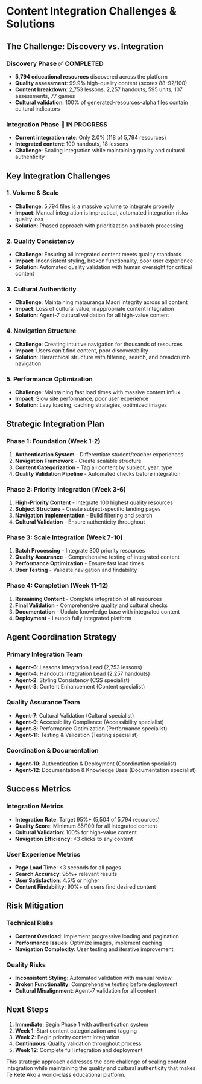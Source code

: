 # Content Integration Challenges & Solutions

## The Challenge: Discovery vs. Integration

### Discovery Phase ✅ COMPLETED
- **5,794 educational resources** discovered across the platform
- **Quality assessment**: 99.9% high-quality content (scores 88-92/100)
- **Content breakdown**: 2,753 lessons, 2,257 handouts, 595 units, 107 assessments, 77 games
- **Cultural validation**: 100% of generated-resources-alpha files contain cultural indicators

### Integration Phase 🔄 IN PROGRESS
- **Current integration rate**: Only 2.0% (118 of 5,794 resources)
- **Integrated content**: 100 handouts, 18 lessons
- **Challenge**: Scaling integration while maintaining quality and cultural authenticity

## Key Integration Challenges

### 1. Volume & Scale
- **Challenge**: 5,794 files is a massive volume to integrate properly
- **Impact**: Manual integration is impractical, automated integration risks quality loss
- **Solution**: Phased approach with prioritization and batch processing

### 2. Quality Consistency
- **Challenge**: Ensuring all integrated content meets quality standards
- **Impact**: Inconsistent styling, broken functionality, poor user experience
- **Solution**: Automated quality validation with human oversight for critical content

### 3. Cultural Authenticity
- **Challenge**: Maintaining mātauranga Māori integrity across all content
- **Impact**: Loss of cultural value, inappropriate content integration
- **Solution**: Agent-7 cultural validation for all high-value content

### 4. Navigation Structure
- **Challenge**: Creating intuitive navigation for thousands of resources
- **Impact**: Users can't find content, poor discoverability
- **Solution**: Hierarchical structure with filtering, search, and breadcrumb navigation

### 5. Performance Optimization
- **Challenge**: Maintaining fast load times with massive content influx
- **Impact**: Slow site performance, poor user experience
- **Solution**: Lazy loading, caching strategies, optimized images

## Strategic Integration Plan

### Phase 1: Foundation (Week 1-2)
1. **Authentication System** - Differentiate student/teacher experiences
2. **Navigation Framework** - Create scalable structure
3. **Content Categorization** - Tag all content by subject, year, type
4. **Quality Validation Pipeline** - Automated checks before integration

### Phase 2: Priority Integration (Week 3-6)
1. **High-Priority Content** - Integrate 100 highest quality resources
2. **Subject Structure** - Create subject-specific landing pages
3. **Navigation Implementation** - Build filtering and search
4. **Cultural Validation** - Ensure authenticity throughout

### Phase 3: Scale Integration (Week 7-10)
1. **Batch Processing** - Integrate 300 priority resources
2. **Quality Assurance** - Comprehensive testing of integrated content
3. **Performance Optimization** - Ensure fast load times
4. **User Testing** - Validate navigation and findability

### Phase 4: Completion (Week 11-12)
1. **Remaining Content** - Complete integration of all resources
2. **Final Validation** - Comprehensive quality and cultural checks
3. **Documentation** - Update knowledge base with integrated content
4. **Deployment** - Launch fully integrated platform

## Agent Coordination Strategy

### Primary Integration Team
- **Agent-6**: Lessons Integration Lead (2,753 lessons)
- **Agent-4**: Handouts Integration Lead (2,257 handouts)
- **Agent-2**: Styling Consistency (CSS specialist)
- **Agent-3**: Content Enhancement (Content specialist)

### Quality Assurance Team
- **Agent-7**: Cultural Validation (Cultural specialist)
- **Agent-9**: Accessibility Compliance (Accessibility specialist)
- **Agent-8**: Performance Optimization (Performance specialist)
- **Agent-11**: Testing & Validation (Testing specialist)

### Coordination & Documentation
- **Agent-10**: Authentication & Deployment (Coordination specialist)
- **Agent-12**: Documentation & Knowledge Base (Documentation specialist)

## Success Metrics

### Integration Metrics
- **Integration Rate**: Target 95%+ (5,504 of 5,794 resources)
- **Quality Score**: Minimum 85/100 for all integrated content
- **Cultural Validation**: 100% for high-value content
- **Navigation Efficiency**: <3 clicks to any content

### User Experience Metrics
- **Page Load Time**: <3 seconds for all pages
- **Search Accuracy**: 95%+ relevant results
- **User Satisfaction**: 4.5/5 or higher
- **Content Findability**: 90%+ of users find desired content

## Risk Mitigation

### Technical Risks
- **Content Overload**: Implement progressive loading and pagination
- **Performance Issues**: Optimize images, implement caching
- **Navigation Complexity**: User testing and iterative improvement

### Quality Risks
- **Inconsistent Styling**: Automated validation with manual review
- **Broken Functionality**: Comprehensive testing before deployment
- **Cultural Misalignment**: Agent-7 validation for all content

## Next Steps

1. **Immediate**: Begin Phase 1 with authentication system
2. **Week 1**: Start content categorization and tagging
3. **Week 2**: Begin priority content integration
4. **Continuous**: Quality validation throughout process
5. **Week 12**: Complete full integration and deployment

This strategic approach addresses the core challenge of scaling content integration while maintaining the quality and cultural authenticity that makes Te Kete Ako a world-class educational platform.
